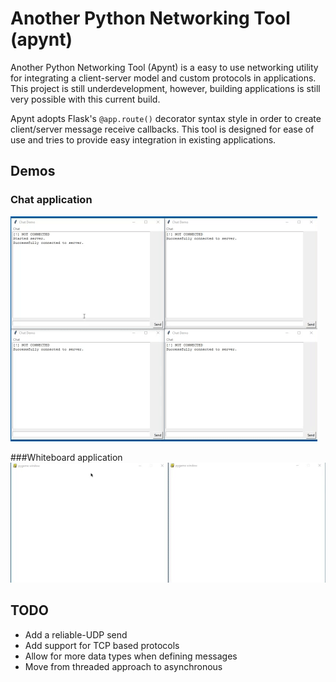 # Another Python Networking Tool (apynt)
Another Python Networking Tool (Apynt) is a easy to use networking utility for integrating a client-server model and 
custom protocols in applications. This project is still underdevelopment, however, building applications is still very
possible with this current build.

Apynt adopts Flask's `@app.route()` decorator syntax style in order to create client/server message receive callbacks.
This tool is designed for ease of use and tries to provide easy integration in existing applications.

## Demos
### Chat application
![img](demo/chat.gif)


###Whiteboard application
![img](demo/whiteboard.gif)

## TODO
* Add a reliable-UDP send
* Add support for TCP based protocols
* Allow for more data types when defining messages
* Move from threaded approach to asynchronous